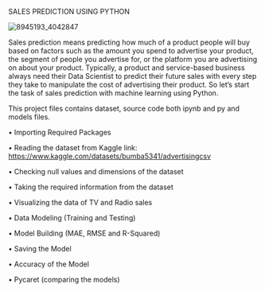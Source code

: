 SALES PREDICTION USING PYTHON

![8945193_4042847](https://user-images.githubusercontent.com/118047264/229457106-aa99b181-04f0-4b44-a586-35cab69237ab.jpg)

Sales prediction means predicting how much of a product people will buy based on factors
such as the amount you spend to advertise your product, the segment of people you
advertise for, or the platform you are advertising on about your product. Typically, a product and service-based business always need their Data Scientist to predict
their future sales with every step they take to manipulate the cost of advertising their
product. So let’s start the task of sales prediction with machine learning using Python.

This project files contains dataset, source code both ipynb and py and models files.

•	Importing Required Packages

•	Reading the dataset from Kaggle link: https://www.kaggle.com/datasets/bumba5341/advertisingcsv

•	Checking null values and dimensions of the dataset

•	Taking the required information from the dataset

•	Visualizing the data of TV and Radio sales

•	Data Modeling (Training and Testing)

•	Model Building (MAE, RMSE and R-Squared)

•	Saving the Model

•	Accuracy of the Model

•	Pycaret (comparing the models)
